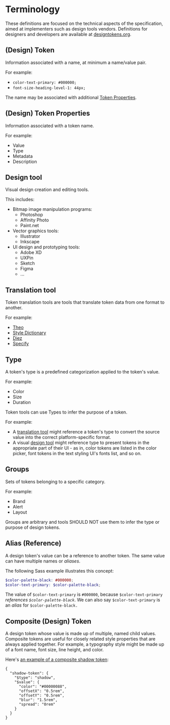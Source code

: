 # Terminology

These definitions are focused on the technical aspects of the specification, aimed at implementers such as design tools vendors. Definitions for designers and developers are available at [designtokens.org](https://www.designtokens.org/glossary/).

## (Design) Token

Information associated with a name, at minimum a name/value pair.

For example:

- `color-text-primary: #000000;`
- `font-size-heading-level-1: 44px;`

The name may be associated with additional [Token Properties](#design-token-properties).

<h2 id="design-token-properties">(Design) Token Properties</h2>

Information associated with a token name.

For example:

- Value
- Type
- Metadata
- Description

## Design tool

Visual design creation and editing tools.

This includes:

- Bitmap image manipulation programs:
  - Photoshop
  - Affinity Photo
  - Paint.net
- Vector graphics tools:
  - Illustrator
  - Inkscape
- UI design and prototyping tools:
  - Adobe XD
  - UXPin
  - Sketch
  - Figma
  - ...

## Translation tool

Token translation tools are tools that translate token data from one format to another.

For example:

- [Theo](https://github.com/salesforce-ux/theo)
- [Style Dictionary](https://amzn.github.io/style-dictionary/)
- [Diez](https://diez.org/)
- [Specify](https://specifyapp.com/)

## Type

A token's type is a predefined categorization applied to the token's value.

For example:

- Color
- Size
- Duration

Token tools can use Types to infer the purpose of a token.

For example:

- A [translation tool](#translation-tool) might reference a token's type to convert the source value into the correct platform-specific format.
- A visual [design tool](#design-tool) might reference type to present tokens in the appropriate part of their UI - as in, color tokens are listed in the color picker, font tokens in the text styling UI's fonts list, and so on.

## Groups

Sets of tokens belonging to a specific category.

For example:

- Brand
- Alert
- Layout

Groups are arbitrary and tools SHOULD NOT use them to infer the type or purpose of design tokens.

## Alias (Reference)

A design token's value can be a reference to another token. The same value can have multiple names or _aliases_.

The following Sass example illustrates this concept:

```scss
$color-palette-black: #000000;
$color-text-primary: $color-palette-black;
```

The value of `$color-text-primary` is `#000000`, because `$color-text-primary` _references `$color-palette-black`_. We can also say `$color-text-primary` is an _alias_ for `$color-palette-black.`

## Composite (Design) Token

A design token whose value is made up of multiple, named child values. Composite tokens are useful for closely related style properties that are always applied together. For example, a typography style might be made up of a font name, font size, line height, and color.

Here's [an example of a composite shadow token](https://design-tokens.github.io/community-group/format/#example-composite-token-example):
```
{
  "shadow-token": {
    "$type": "shadow",
    "$value": {
      "color": "#00000088",
      "offsetX": "0.5rem",
      "offsetY": "0.5rem",
      "blur": "1.5rem",
      "spread": "0rem"
    }
  }
}
```

